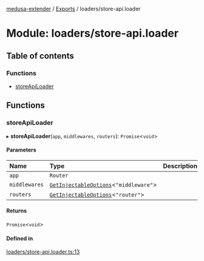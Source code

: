 [medusa-extender](../README.md) / [Exports](../modules.md) / loaders/store-api.loader

# Module: loaders/store-api.loader

## Table of contents

### Functions

- [storeApiLoader](loaders_store_api_loader.md#storeapiloader)

## Functions

### storeApiLoader

▸ **storeApiLoader**(`app`, `middlewares`, `routers`): `Promise`<`void`\>

#### Parameters

| Name | Type | Description |
| :------ | :------ | :------ |
| `app` | `Router` |  |
| `middlewares` | [`GetInjectableOptions`](core_types.md#getinjectableoptions)<``"middleware"``\> |  |
| `routers` | [`GetInjectableOptions`](core_types.md#getinjectableoptions)<``"router"``\> |  |

#### Returns

`Promise`<`void`\>

#### Defined in

[loaders/store-api.loader.ts:13](https://github.com/adrien2p/medusa-extender/blob/4d59aa3/src/loaders/store-api.loader.ts#L13)
